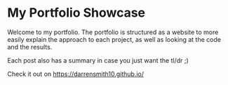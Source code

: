 # My Portfolio Showcase
Welcome to my portfolio.  The portfolio is structured as a website to more easily explain the approach to each project, as well as looking at the code and the results.  

Each post also has a summary in case you just want the tl/dr ;)

Check it out on https://darrensmith10.github.io/